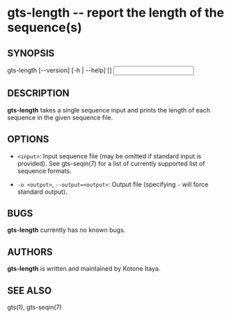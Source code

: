 # gts-length -- report the length of the sequence(s)

## SYNOPSIS

gts-length [--version] [-h | --help] [<args>] <input>

## DESCRIPTION

**gts-length** takes a single sequence input and prints the length of each
sequence in the given sequence file.

## OPTIONS

  * `<input>`:
    Input sequence file (may be omitted if standard input is provided). See
    gts-seqin(7) for a list of currently supported list of sequence formats.

  * `-o <output>`, `--output=<output>`:
    Output file (specifying `-` will force standard output).

## BUGS

**gts-length** currently has no known bugs.

## AUTHORS

**gts-length** is written and maintained by Kotone Itaya.

## SEE ALSO

gts(1), gts-seqin(7)